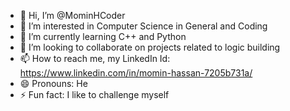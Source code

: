- 👋 Hi, I’m @MominHCoder
- 👀 I’m interested in Computer Science in General and Coding
- 🌱 I’m currently learning C++ and Python
- 💞️ I’m looking to collaborate on projects related to logic building
- 📫 How to reach me, my LinkedIn Id: https://www.linkedin.com/in/momin-hassan-7205b731a/
- 😄 Pronouns: He
- ⚡ Fun fact: I like to challenge myself

<!---
MominHCoder/MominHCoder is a ✨ special ✨ repository because its `README.md` (this file) appears on your GitHub profile.
You can click the Preview link to take a look at your changes.
--->
